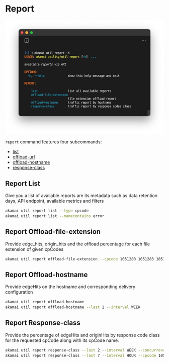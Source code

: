 # Report

![report](./help/report.jpg)

`report` command features four subcommands:

- [list](#report-list)
- [offload-url](#report-offload-url)
- [offload-hostname](#report-offload-hostname)
- [response-class](#report-response-class)

## Report List

Give you a list of available reports are its metadata such as data retention days, API endpoint, available metrics and filters

```bash
akamai util report list --type cpcode
akamai util report list --namecontains error
```

## Report Offload-file-extension

Provide edge_hits, origin_hits and the offload percentage for each file extension of given cpCodes

```bash
akamai util report offload-file-extension --cpcode 1051280 1051283 1051285 --last 90 --interval DAY
```

## Report Offload-hostname

Provide edgeHits on the hostname and corresponding delivery configuration

```bash
akamai util report offload-hostname
akamai util report offload-hostname --last 2 --interval WEEK
```

## Report Response-class

Provide the percentage of edgeHits and originHits by response code class for the requested cpCode along with its cpCode name.

```bash
akamai util report response-class --last 2 --interval WEEK --concurrency 5
akamai util report response-class --last 7 --interval HOUR --cpcode 1051280 1051283 1051285
```

